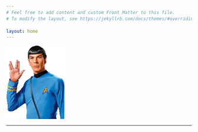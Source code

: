 ```yaml
---
# Feel free to add content and custom Front Matter to this file.
# To modify the layout, see https://jekyllrb.com/docs/themes/#overriding-theme-defaults

layout: home
---
```


![Nuri ACAR](/assets/img/spock-salute-mini.png "Nuri ACAR")

---
